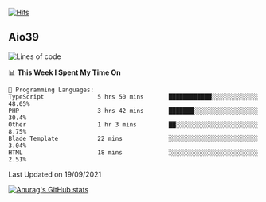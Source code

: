 [![Hits](https://hits.seeyoufarm.com/api/count/incr/badge.svg?url=https%3A%2F%2Fgithub.com%2Faio39&count_bg=%2339C5BB&title_bg=%23555555&icon=&icon_color=%23E7E7E7&title=hits&edge_flat=false)](https://hits.seeyoufarm.com)

## Aio39

<!--START_SECTION:waka-->
![Lines of code](https://img.shields.io/badge/From%20Hello%20World%20I%27ve%20Written-782951%20lines%20of%20code-blue)

📊 **This Week I Spent My Time On** 

```text
💬 Programming Languages: 
TypeScript               5 hrs 50 mins       ████████████░░░░░░░░░░░░░   48.05% 
PHP                      3 hrs 42 mins       ███████░░░░░░░░░░░░░░░░░░   30.4% 
Other                    1 hr 3 mins         ██░░░░░░░░░░░░░░░░░░░░░░░   8.75% 
Blade Template           22 mins             ░░░░░░░░░░░░░░░░░░░░░░░░░   3.04% 
HTML                     18 mins             ░░░░░░░░░░░░░░░░░░░░░░░░░   2.51%

```


 Last Updated on 19/09/2021
<!--END_SECTION:waka-->
[![Anurag's GitHub stats](https://github-readme-stats.vercel.app/api?username=aio39)](https://github.com/anuraghazra/github-readme-stats)

<!--
**aio39/aio39** is a ✨ _special_ ✨ repository because its `README.md` (this file) appears on your GitHub profile.

Here are some ideas to get you started:

- 🔭 I’m currently working on ...
- 🌱 I’m currently learning ...
- 👯 I’m looking to collaborate on ...
- 🤔 I’m looking for help with ...
- 💬 Ask me about ...
- 📫 How to reach me: ...
- 😄 Pronouns: ...
- ⚡ Fun fact: ...
-->
